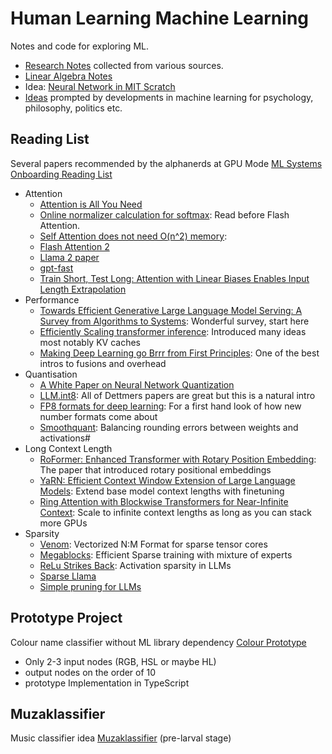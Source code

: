 # Human Learning Machine Learning

Notes and code for exploring ML.

* [Research Notes](ml-research.md) collected from various sources.
* [Linear Algebra Notes](linear-algebra.md)
* Idea: [Neural Network in MIT Scratch](scratch-nn.md)
* [Ideas](ideas.md) prompted by developments in machine learning for psychology, philosophy, politics etc.

## Reading List

Several papers recommended by the alphanerds at GPU Mode [ML Systems Onboarding Reading List](https://github.com/gpu-mode/awesomeMLSys)

* Attention
  * [Attention is All You Need](https://arxiv.org/abs/1706.03762)
  * [Online normalizer calculation for softmax](https://arxiv.org/abs/1805.02867): Read before Flash Attention.
  * [Self Attention does not need O(n^2) memory](https://arxiv.org/abs/2112.05682):
  * [Flash Attention 2](https://arxiv.org/abs/2307.08691)
  * [Llama 2 paper](https://arxiv.org/abs/2307.09288)
  * [gpt-fast](https://github.com/pytorch-labs/gpt-fast)
  * [Train Short, Test Long: Attention with Linear Biases Enables Input Length Extrapolation](https://arxiv.org/abs/2108.12409)
* Performance
  * [Towards Efficient Generative Large Language Model Serving: A Survey from Algorithms to Systems](https://arxiv.org/abs/2312.15234): Wonderful survey, start here
  * [Efficiently Scaling transformer inference](https://arxiv.org/abs/2211.05102): Introduced many ideas most notably KV caches
  * [Making Deep Learning go Brrr from First Principles](https://horace.io/brrr_intro.html): One of the best intros to fusions and overhead
* Quantisation
  * [A White Paper on Neural Network Quantization](https://arxiv.org/abs/2106.08295)
  * [LLM.int8](https://arxiv.org/abs/2208.07339): All of Dettmers papers are great but this is a natural intro
  * [FP8 formats for deep learning](https://arxiv.org/abs/2209.05433): For a first hand look of how new number formats come about
  * [Smoothquant](https://arxiv.org/abs/2211.10438): Balancing rounding errors between weights and activations#
* Long Context Length
  * [RoFormer: Enhanced Transformer with Rotary Position Embedding](https://arxiv.org/abs/2104.09864): The paper that introduced rotary positional embeddings
  * [YaRN: Efficient Context Window Extension of Large Language Models](https://arxiv.org/abs/2309.00071): Extend base model context lengths with finetuning
  * [Ring Attention with Blockwise Transformers for Near-Infinite Context](https://arxiv.org/abs/2310.01889): Scale to infinite context lengths as long as you can stack more GPUs
* Sparsity
  * [Venom](https://arxiv.org/pdf/2310.02065): Vectorized N:M Format for sparse tensor cores
  * [Megablocks](https://arxiv.org/pdf/2211.15841): Efficient Sparse training with mixture of experts
  * [ReLu Strikes Back](https://openreview.net/pdf?id=osoWxY8q2E): Activation sparsity in LLMs
  * [Sparse Llama](https://arxiv.org/pdf/2405.03594)
  * [Simple pruning for LLMs](https://arxiv.org/pdf/2306.11695)

## Prototype Project

Colour name classifier without ML library dependency [Colour Prototype](colour-prototype/README.md)

* Only 2-3 input nodes (RGB, HSL or maybe HL)
* output nodes on the order of 10
* prototype Implementation in TypeScript

## Muzaklassifier

Music classifier idea [Muzaklassifier](muzaklassifier/README.md) (pre-larval stage)
